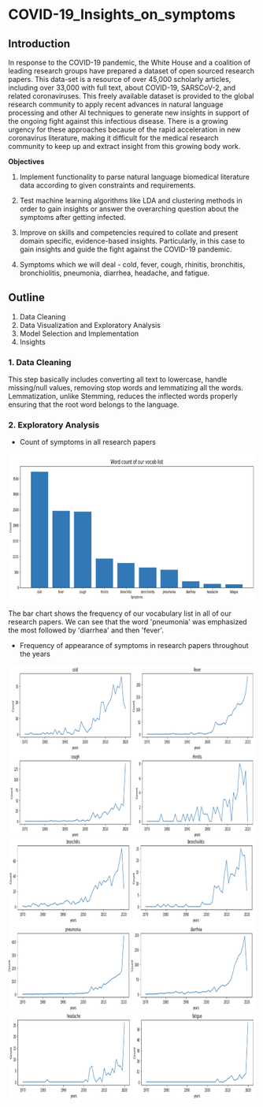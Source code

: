 # COVID-19_Insights_on_symptoms

## Introduction

In response to the COVID-19 pandemic, the White House and a coalition of leading research groups have prepared a dataset of open sourced research papers. This data-set is a resource of over 45,000 scholarly articles, including over 33,000 with full text, about COVID-19, SARSCoV-2, and related coronaviruses. This freely available dataset is provided to the global research community to apply recent advances in natural language processing and other AI techniques to generate new insights in support of the ongoing fight against this infectious disease. There is a growing urgency for these approaches because of the rapid acceleration in new coronavirus literature, making it difficult for the medical research community to keep up and extract insight from this growing body work.

**Objectives**

1. Implement functionality to parse natural language biomedical literature data according to given constraints and requirements.

2. Test machine learning algorithms like LDA and clustering methods in order to gain insights or answer the overarching question about the symptoms after getting infected.

3. Improve on skills and competencies required to collate and present domain specific, evidence-based insights. Particularly, in this case to gain insights and guide the fight against the COVID-19 pandemic.

4. Symptoms which we will deal - cold, fever, cough, rhinitis, bronchitis, bronchiolitis, pneumonia, diarrhea, headache, and fatigue.


## Outline
1. Data Cleaning
2. Data Visualization and Exploratory Analysis
3. Model Selection and Implementation
4. Insights

### 1. Data Cleaning

This step basically includes converting all text to lowercase, handle missing/null values, removing stop words and lemmatizing all the words. Lemmatization, unlike Stemming, reduces the inflected words properly ensuring that the root word belongs to the language.


### 2. Exploratory Analysis

* Count of symptoms in all research papers

<img src="https://github.com/Akshat2395/COVID-19_Insights_on_symptoms/blob/main/images/Frequency_symptoms.png" width="1000" height="300">

The bar chart shows the frequency of our vocabulary list in all of our research papers. We can see that the word 'pneumonia' was emphasized the most followed by 'diarrhea' and then 'fever'.

* Frequency of appearance of symptoms in research papers throughout the years

<img src="https://github.com/Akshat2395/COVID-19_Insights_on_symptoms/blob/main/images/appearance_througout_years_1.png" width="1000" height="350">
<img src="https://github.com/Akshat2395/COVID-19_Insights_on_symptoms/blob/main/images/appearance_througout_years_2.png" width="1000" height="350">
<img src="https://github.com/Akshat2395/COVID-19_Insights_on_symptoms/blob/main/images/appearance_througout_years_3.png" width="1000" height="175">


